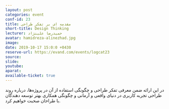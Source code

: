 ```yaml
---
layout: post
categories: event
conf-id: 23
title: مقدمه ای بر تفکر طراحی
short-title: Design Thinking
lecturer: حمیدرضا علینژاد
avatar: hamidreza-alinezhad.jpg
image: 
date: 2019-10-17 15:0:0 +0430
reserve-url: https://evand.com/events/logcat23
source: 
slide: 
youtube: 
aparat: 
available-ticket: true
---
```

در این ارائه ضمن معرفی تفکر طراحی و چگونگی استفاده از آن در پروژه‌ها، درباره روند طراحی تجربه کاربری در دنیای واقعی و آرمانی و چگونگی همکاری بهتر توسعه دهندگان با طراحان صحبت خواهیم کرد.
